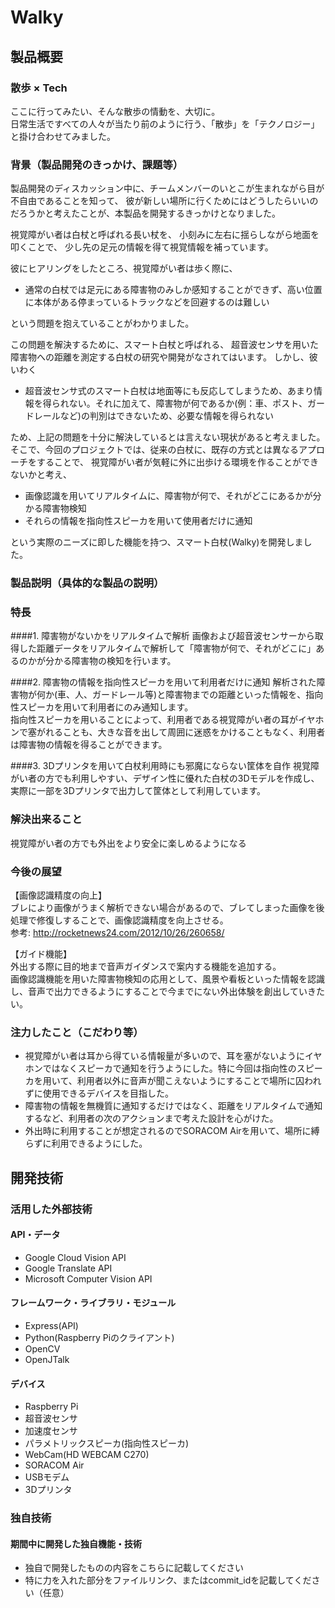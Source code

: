 # Walky
## 製品概要
### 散歩 × Tech
ここに行ってみたい、そんな散歩の情動を、大切に。  
日常生活ですべての人々が当たり前のように行う、「散歩」を「テクノロジー」と掛け合わせてみました。

### 背景（製品開発のきっかけ、課題等）
製品開発のディスカッション中に、チームメンバーのいとこが生まれながら目が不自由であることを知って、
彼が新しい場所に行くためにはどうしたらいいのだろうかと考えたことが、本製品を開発するきっかけとなりました。

視覚障がい者は白杖と呼ばれる長い杖を、
小刻みに左右に揺らしながら地面を叩くことで、
少し先の足元の情報を得て視覚情報を補っています。  

彼にヒアリングをしたところ、視覚障がい者は歩く際に、

* 通常の白杖では足元にある障害物のみしか感知することができず、高い位置に本体がある停まっているトラックなどを回避するのは難しい

という問題を抱えていることがわかりました。 

この問題を解決するために、スマート白杖と呼ばれる、
超音波センサを用いた障害物への距離を測定する白杖の研究や開発がなされてはいます。
しかし、彼いわく

* 超音波センサ式のスマート白杖は地面等にも反応してしまうため、あまり情報を得られない。それに加えて、障害物が何であるか(例：車、ポスト、ガードレールなど)の判別はできないため、必要な情報を得られない

ため、上記の問題を十分に解決しているとは言えない現状があると考えました。  
そこで、今回のプロジェクトでは、従来の白杖に、既存の方式とは異なるアプローチをすることで、
視覚障がい者が気軽に外に出歩ける環境を作ることができないかと考え、

* 画像認識を用いてリアルタイムに、障害物が何で、それがどこにあるかが分かる障害物検知
* それらの情報を指向性スピーカを用いて使用者だけに通知

という実際のニーズに即した機能を持つ、スマート白杖(Walky)を開発しました。

### 製品説明（具体的な製品の説明）
### 特長
####1. 障害物がないかをリアルタイムで解析
画像および超音波センサーから取得した距離データをリアルタイムで解析して「障害物が何で、それがどこに」あるのかが分かる障害物の検知を行います。

####2. 障害物の情報を指向性スピーカを用いて利用者だけに通知
解析された障害物が何か(車、人、ガードレール等)と障害物までの距離といった情報を、指向性スピーカを用いて利用者にのみ通知します。  
指向性スピーカを用いることによって、利用者である視覚障がい者の耳がイヤホンで塞がれることも、大きな音を出して周囲に迷惑をかけることもなく、利用者は障害物の情報を得ることができます。

####3. 3Dプリンタを用いて白杖利用時にも邪魔にならない筐体を自作
視覚障がい者の方でも利用しやすい、デザイン性に優れた白杖の3Dモデルを作成し、実際に一部を3Dプリンタで出力して筐体として利用しています。

### 解決出来ること
視覚障がい者の方でも外出をより安全に楽しめるようになる

### 今後の展望
【画像認識精度の向上】  
ブレにより画像がうまく解析できない場合があるので、ブレてしまった画像を後処理で修復しすることで、画像認識精度を向上させる。  
参考: http://rocketnews24.com/2012/10/26/260658/

【ガイド機能】  
外出する際に目的地まで音声ガイダンスで案内する機能を追加する。  
画像認識機能を用いた障害物検知の応用として、風景や看板といった情報を認識し、音声で出力できるようにすることで今までにない外出体験を創出していきたい。

### 注力したこと（こだわり等）
* 視覚障がい者は耳から得ている情報量が多いので、耳を塞がないようにイヤホンではなくスピーカで通知を行うようにした。特に今回は指向性のスピーカを用いて、利用者以外に音声が聞こえないようにすることで場所に囚われずに使用できるデバイスを目指した。
* 障害物の情報を無機質に通知するだけではなく、距離をリアルタイムで通知するなど、利用者の次のアクションまで考えた設計を心がけた。
* 外出時に利用することが想定されるのでSORACOM Airを用いて、場所に縛らずに利用できるようにした。

## 開発技術
### 活用した外部技術
#### API・データ
* Google Cloud Vision API
* Google Translate API
* Microsoft Computer Vision API

#### フレームワーク・ライブラリ・モジュール
* Express(API)
* Python(Raspberry Piのクライアント)
* OpenCV
* OpenJTalk

#### デバイス
* Raspberry Pi
* 超音波センサ
* 加速度センサ
* パラメトリックスピーカ(指向性スピーカ)
* WebCam(HD WEBCAM C270)
* SORACOM Air
* USBモデム
* 3Dプリンタ

### 独自技術
#### 期間中に開発した独自機能・技術
* 独自で開発したものの内容をこちらに記載してください
* 特に力を入れた部分をファイルリンク、またはcommit_idを記載してください（任意）
